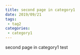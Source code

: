 ```yaml
---
title: second page in category1
date: 2019/09/21
tags:
 - tag2
categories:
 - category1
---
```


second page in category1
test